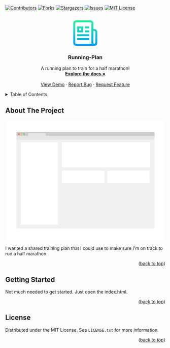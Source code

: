 <a name="readme-top"></a>

[![Contributors][contributors-shield]][contributors-url]
[![Forks][forks-shield]][forks-url]
[![Stargazers][stars-shield]][stars-url]
[![Issues][issues-shield]][issues-url]
[![MIT License][license-shield]][license-url]

<!-- PROJECT LOGO -->
<br />
<div align="center">
  <a href="https://github.com/TheIthorian/Running-Plan">
    <img src="images/logo.png" alt="Logo" width="80" height="80">
  </a>

  <h3 align="center">Running-Plan</h3>

  <p align="center">
    A running plan to train for a half marathon!
    <br />
    <a href="https://github.com/TheIthorian/Running-Plan"><strong>Explore the docs »</strong></a>
    <br />
    <br />
    <a href="https://theithorian.github.io/Running-Plan/">View Demo</a>
    ·
    <a href="https://github.com/TheIthorian/Running-Plan/issues">Report Bug</a>
    ·
    <a href="https://github.com/TheIthorian/Running-Plan/issues">Request Feature</a>
  </p>
</div>

<!-- TABLE OF CONTENTS -->
<details>
  <summary>Table of Contents</summary>
  <ol>
    <li>
      <a href="#about-the-project">About The Project</a>
    </li>
    <li>
      <a href="#getting-started">Getting Started</a>
    </li>
    <li><a href="#license">License</a></li>
  </ol>
</details>

<!-- ABOUT THE PROJECT -->

## About The Project

[![Product Name Screen Shot][product-screenshot]](https://example.com)

I wanted a shared training plan that I could use to make sure I'm on track to run a half marathon.

<p align="right">(<a href="#readme-top">back to top</a>)</p>

<!-- GETTING STARTED -->

## Getting Started

Not much needed to get started. Just open the index.html.

<p align="right">(<a href="#readme-top">back to top</a>)</p>

<!-- LICENSE -->

## License

Distributed under the MIT License. See `LICENSE.txt` for more information.

<p align="right">(<a href="#readme-top">back to top</a>)</p>

<!-- MARKDOWN LINKS & IMAGES -->
<!-- https://www.markdownguide.org/basic-syntax/#reference-style-links -->

[contributors-shield]: https://img.shields.io/github/contributors/TheIthorian/Running-Plan.svg?style=for-the-badge
[contributors-url]: https://github.com/TheIthorian/Running-Plan/graphs/contributors
[forks-shield]: https://img.shields.io/github/forks/TheIthorian/Running-Plan.svg?style=for-the-badge
[forks-url]: https://github.com/TheIthorian/Running-Plan/network/members
[stars-shield]: https://img.shields.io/github/stars/TheIthorian/Running-Plan.svg?style=for-the-badge
[stars-url]: https://github.com/TheIthorian/Running-Plan/stargazers
[issues-shield]: https://img.shields.io/github/issues/TheIthorian/Running-Plan.svg?style=for-the-badge
[issues-url]: https://github.com/TheIthorian/Running-Plan/issues
[license-shield]: https://img.shields.io/github/license/TheIthorian/Running-Plan.svg?style=for-the-badge
[license-url]: https://github.com/TheIthorian/Running-Plan/blob/master/LICENSE.txt
[linkedin-shield]: https://img.shields.io/badge/-LinkedIn-black.svg?style=for-the-badge&logo=linkedin&colorB=555
[linkedin-url]: https://linkedin.com/in/TheIthorian
[product-screenshot]: images/screenshot.png
[next.js]: https://img.shields.io/badge/next.js-000000?style=for-the-badge&logo=nextdotjs&logoColor=white
[next-url]: https://nextjs.org/
[react.js]: https://img.shields.io/badge/React-20232A?style=for-the-badge&logo=react&logoColor=61DAFB
[react-url]: https://reactjs.org/
[vue.js]: https://img.shields.io/badge/Vue.js-35495E?style=for-the-badge&logo=vuedotjs&logoColor=4FC08D
[vue-url]: https://vuejs.org/
[angular.io]: https://img.shields.io/badge/Angular-DD0031?style=for-the-badge&logo=angular&logoColor=white
[angular-url]: https://angular.io/
[svelte.dev]: https://img.shields.io/badge/Svelte-4A4A55?style=for-the-badge&logo=svelte&logoColor=FF3E00
[svelte-url]: https://svelte.dev/
[laravel.com]: https://img.shields.io/badge/Laravel-FF2D20?style=for-the-badge&logo=laravel&logoColor=white
[laravel-url]: https://laravel.com
[bootstrap.com]: https://img.shields.io/badge/Bootstrap-563D7C?style=for-the-badge&logo=bootstrap&logoColor=white
[bootstrap-url]: https://getbootstrap.com
[jquery.com]: https://img.shields.io/badge/jQuery-0769AD?style=for-the-badge&logo=jquery&logoColor=white
[jquery-url]: https://jquery.com

